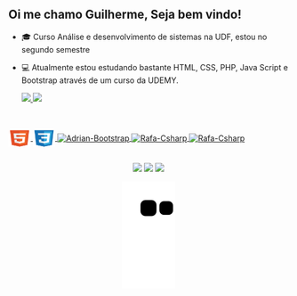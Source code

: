 ## Oi me chamo Guilherme, Seja bem vindo!


- 🎓 Curso Análise e desenvolvimento de sistemas na UDF, estou no segundo semestre
- 💻 Atualmente estou estudando bastante HTML, CSS, PHP, Java Script e Bootstrap através de um curso da UDEMY.

  
  <div float="left">
  <a href="https://github.com/Guilhermeksksk">
  <img height="180em" src="https://github-readme-stats.vercel.app/api?username=Guilhermeksksk&show_icons=true&theme=algolia&include_all_commits=true&count_private=true"/>
  <img height="180em" src="https://github-readme-stats.vercel.app/api/top-langs/?username=Guilhermeksksk&layout=compact&langs_count=7&theme=algolia"/>
</div>
 
 <div style="display: inline_block"><br><br>
  <img align="center" alt="Rafa-HTML" height="30" width="40" src="https://raw.githubusercontent.com/devicons/devicon/master/icons/html5/html5-original.svg">
  <img align="center" alt="Rafa-CSS" height="30" width="40" src="https://raw.githubusercontent.com/devicons/devicon/master/icons/css3/css3-original.svg">
  <img align="center" alt="Adrian-Bootstrap" height="30" width="40" src="https://cdn.jsdelivr.net/gh/devicons/devicon/icons/bootstrap/bootstrap-original.svg">
  <img align="center" alt="Rafa-Csharp" height="40" width="50" src="https://cdn.jsdelivr.net/gh/devicons/devicon/icons/mysql/mysql-original-wordmark.svg">
   <img align="center" alt="Rafa-Csharp" height="40" width="50" src="https://cdn.jsdelivr.net/gh/devicons/devicon/icons/php/php-original.svg">
  
</div>
  
  ##
  
  <div align="center"> 
 
  <a href = "mailto:guilhermer024@gmail.com"><img src="https://img.shields.io/badge/-Gmail-%23333?style=for-the-badge&logo=gmail&logoColor=white" target="_blank"></a>
  <a href="https://www.linkedin.com/in/guilherme-rodrigues-ferreira-1b48a2140/" target="_blank"><img src="https://img.shields.io/badge/-LinkedIn-%230077B5?style=for-the-badge&logo=linkedin&logoColor=white" target="_blank"></a> 
   <a href="https://web.telegram.org/z/" target="_blank"><img src="https://img.shields.io/badge/Telegram-2CA5E0?style=for-the-badge&logo=telegram&logoColor=white" target="_blank"></a> 
 
  ![Snake animation](https://github.com/rafaballerini/rafaballerini/blob/output/github-contribution-grid-snake.svg)
 
</div>

